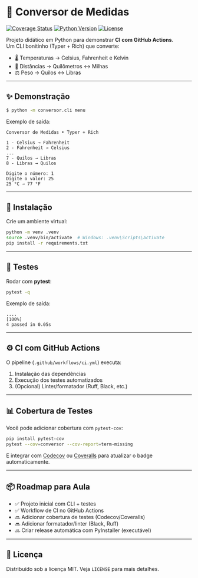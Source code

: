 # 🔄 Conversor de Medidas

[![Coverage Status](https://img.shields.io/badge/coverage-pending-yellow)](#)
[![Python Version](https://img.shields.io/badge/python-3.11%20%7C%203.12-blue)](#)
[![License](https://img.shields.io/badge/license-MIT-green)](#)

Projeto didático em Python para demonstrar **CI com GitHub Actions**.  
Um CLI bonitinho (Typer + Rich) que converte:

- 🌡️ Temperaturas → Celsius, Fahrenheit e Kelvin  
- 📏 Distâncias → Quilômetros ↔︎ Milhas  
- ⚖️ Peso → Quilos ↔︎ Libras  

---

## ✨ Demonstração

```bash
$ python -m conversor.cli menu
```

Exemplo de saída:

```python-repl
Conversor de Medidas • Typer + Rich

1 - Celsius → Fahrenheit
2 - Fahrenheit → Celsius
...
7 - Quilos → Libras
8 - Libras → Quilos

Digite o número: 1
Digite o valor: 25
25 °C → 77 °F
```

---

## 🚀 Instalação

Crie um ambiente virtual:

```bash
python -m venv .venv
source .venv/bin/activate  # Windows: .venv\Scripts\activate
pip install -r requirements.txt
```

---

## 🧪 Testes

Rodar com **pytest**:

```bash
pytest -q
```

Exemplo de saída:

```
....                                                                     [100%]
4 passed in 0.05s
```

---

## ⚙️ CI com GitHub Actions

O pipeline (`.github/workflows/ci.yml`) executa:

1. Instalação das dependências  
2. Execução dos testes automatizados  
3. (Opcional) Linter/formatador (Ruff, Black, etc.)

---

## 📊 Cobertura de Testes

Você pode adicionar cobertura com `pytest-cov`:

```bash
pip install pytest-cov
pytest --cov=conversor --cov-report=term-missing
```

E integrar com [Codecov](https://about.codecov.io/) ou [Coveralls](https://coveralls.io/) para atualizar o badge automaticamente.

---

## 📦 Roadmap para Aula

- ✅ Projeto inicial com CLI + testes  
- ✅ Workflow de CI no GitHub Actions  
- 🔜 Adicionar cobertura de testes (Codecov/Coveralls)  
- 🔜 Adicionar formatador/linter (Black, Ruff)  
- 🔜 Criar release automática com PyInstaller (executável)  

---

## 📜 Licença

Distribuído sob a licença MIT. Veja `LICENSE` para mais detalhes.

